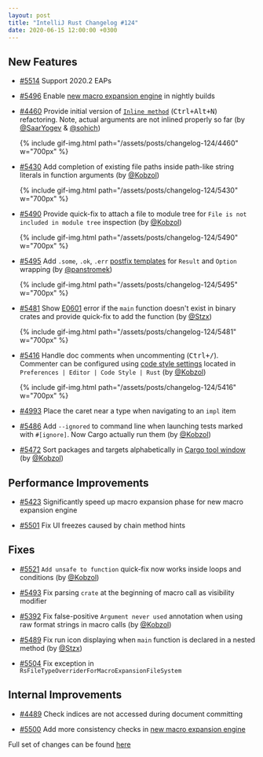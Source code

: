 ```yaml
---
layout: post
title: "IntelliJ Rust Changelog #124"
date: 2020-06-15 12:00:00 +0300
---
```



## New Features

* [#5514] Support 2020.2 EAPs

* [#5496] Enable [new macro expansion engine](https://www.jetbrains.com/help/clion/rust-support.html#language-support) in nightly builds

* [#4460] Provide initial version of [`Inline method`](https://www.jetbrains.com/help/idea/inline.html) (<kbd>Ctrl+Alt+N</kbd>) refactoring.
Note, actual arguments are not inlined properly so far (by [@SaarYogev] & [@sohich])

    {% include gif-img.html path="/assets/posts/changelog-124/4460" w="700px" %}


* [#5430] Add completion of existing file paths inside path-like string literals in function arguments (by [@Kobzol])
    
    {% include gif-img.html path="/assets/posts/changelog-124/5430" w="700px" %}



* [#5490] Provide quick-fix to attach a file to module tree for `File is not included in module tree` inspection (by [@Kobzol])
    
    {% include gif-img.html path="/assets/posts/changelog-124/5490" w="700px" %}


* [#5495] Add `.some`, `.ok`, `.err` [postfix templates](https://www.jetbrains.com/help/idea/settings-postfix-completion.html) for `Result` and `Option` wrapping (by [@panstromek])

    {% include gif-img.html path="/assets/posts/changelog-124/5495" w="700px" %}


* [#5481] Show [E0601](https://doc.rust-lang.org/error-index.html#E0601) error if the `main` function doesn't exist in binary crates and provide quick-fix to add the function (by [@Stzx])
    
    {% include gif-img.html path="/assets/posts/changelog-124/5481" w="700px" %}


* [#5416] Handle doc comments when uncommenting (<kbd>Ctrl+/</kbd>).
Commenter can be configured using [code style settings](https://www.jetbrains.com/help/idea/configuring-code-style.html) located in `Preferences | Editor | Code Style | Rust` (by [@Kobzol])
    
    {% include gif-img.html path="/assets/posts/changelog-124/5416" w="700px" %}


* [#4993] Place the caret near a type when navigating to an `impl` item

* [#5486] Add `--ignored` to command line when launching tests marked with `#[ignore]`. Now Cargo actually run them (by [@Kobzol])

* [#5472] Sort packages and targets alphabetically in [Cargo tool window](https://www.jetbrains.com/help/clion/rust-support.html#cargo-support) (by [@Kobzol])


## Performance Improvements

* [#5423] Significantly speed up macro expansion phase for new macro expansion engine

* [#5501] Fix UI freezes caused by chain method hints


## Fixes

* [#5521] `Add unsafe to function` quick-fix now works inside loops and conditions (by [@Kobzol])

* [#5493] Fix parsing `crate` at the beginning of macro call as visibility modifier

* [#5392] Fix false-positive `Argument never used` annotation when using raw format strings in macro calls (by [@Kobzol])

* [#5489] Fix run icon displaying when `main` function is declared in a nested method (by [@Stzx])

* [#5504] Fix exception in `RsFileTypeOverriderForMacroExpansionFileSystem`

## Internal Improvements

* [#4489] Check indices are not accessed during document committing

* [#5500] Add more consistency checks in [new macro expansion engine](https://www.jetbrains.com/help/clion/rust-support.html#language-support)

Full set of changes can be found [here](https://github.com/intellij-rust/intellij-rust/milestone/32?closed=1)

[@Kobzol]: https://github.com/Kobzol
[@SaarYogev]: https://github.com/SaarYogev
[@sohich]: https://github.com/sohich
[@Stzx]: https://github.com/Stzx
[@panstromek]: https://github.com/panstromek


[#4460]: https://github.com/intellij-rust/intellij-rust/pull/4460
[#4489]: https://github.com/intellij-rust/intellij-rust/pull/4489
[#4993]: https://github.com/intellij-rust/intellij-rust/pull/4993
[#5392]: https://github.com/intellij-rust/intellij-rust/pull/5392
[#5416]: https://github.com/intellij-rust/intellij-rust/pull/5416
[#5423]: https://github.com/intellij-rust/intellij-rust/pull/5423
[#5430]: https://github.com/intellij-rust/intellij-rust/pull/5430
[#5472]: https://github.com/intellij-rust/intellij-rust/pull/5472
[#5481]: https://github.com/intellij-rust/intellij-rust/pull/5481
[#5486]: https://github.com/intellij-rust/intellij-rust/pull/5486
[#5489]: https://github.com/intellij-rust/intellij-rust/pull/5489
[#5490]: https://github.com/intellij-rust/intellij-rust/pull/5490
[#5493]: https://github.com/intellij-rust/intellij-rust/pull/5493
[#5495]: https://github.com/intellij-rust/intellij-rust/pull/5495
[#5496]: https://github.com/intellij-rust/intellij-rust/pull/5496
[#5500]: https://github.com/intellij-rust/intellij-rust/pull/5500
[#5501]: https://github.com/intellij-rust/intellij-rust/pull/5501
[#5504]: https://github.com/intellij-rust/intellij-rust/pull/5504
[#5514]: https://github.com/intellij-rust/intellij-rust/pull/5514
[#5521]: https://github.com/intellij-rust/intellij-rust/pull/5521